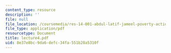```yaml
---
content_type: resource
description: ''
file: null
file_location: /coursemedia/res-14-001-abdul-latif-jameel-poverty-action-lab-executive-training-evaluating-social-programs-2009-spring-2009/8e37e8bc9da6defc34fa551b28a5310f_lecture4.pdf
file_type: application/pdf
resourcetype: Document
title: lecture4.pdf
uid: 8e37e8bc-9da6-defc-34fa-551b28a5310f
---
```

